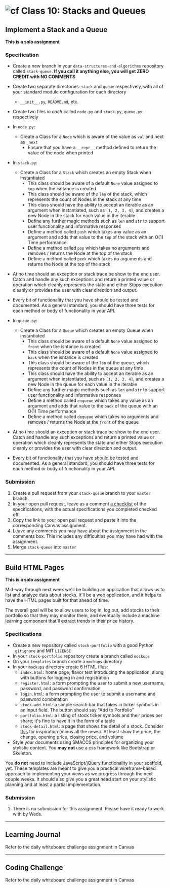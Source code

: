 # ![cf](http://i.imgur.com/7v5ASc8.png) Class 10: Stacks and Queues

## Implement a Stack and a Queue
**This is a solo assignment**

### Specification
- Create a new branch in your `data-structures-and-algorithms` repository called `stack-queue`. **If you call it anything else, you will get ZERO CREDIT with NO COMMENTS**
- Create two separate directories: `stack` and `queue` respectively, with all of your standard module configuration for each directory
    - `__init__.py`, `README.md`, etc.

- Create two files _in each_ called `node.py` and `stack.py`, `queue.py` respectively
- In `node.py`:
    - Create a Class for a `Node` which is aware of the value as `val` and next as `_next`
        - Ensure that you have a `__repr__` method defined to return the value of the node when printed

- In `stack.py`:
    - Create a Class for a `Stack` which creates an empty Stack when instantiated
        - This class should be aware of a default `None` value assigned to `top` when the isntance is created
        - This class should be aware of the `len` of the stack, which represents the count of Nodes in the stack at any time
        - This class should have the ability to accept an iterable as an argument when instantiated, such as `[1, 2, 3, 4]`, and creates a new Node in the stack for each value in the iterable
        - Define any further magic methods such as `len` and `str` to support user functionality and informative responses
        - Define a method called `push` which takes any value as an argument and adds that value to the `top` of the stack with an O(1) Time performance
        - Define a method called `pop` which takes no arguments and removes / returns the Node at the top of the stack
        - Define a method called `peek` which takes no arguments and returns the Node at the top of the stack

- At no time should an exception or stack trace be show to the end user. Catch and handle any such exceptions and return a printed value or operation which cleanly represents the state and either Stops execution cleanly or provides the user with clear direction and output.
- Every bit of functionality that you have should be tested and documented. As a general standard, you should have three tests for each method or body of functionality in your API.

- In `queue.py`:
    - Create a Class for a `Queue` which creates an empty Queue when instantiated
        - This class should be aware of a default `None` value assigned to `front` when the isntance is created
        - This class should be aware of a default `None` value assigned to `back` when the isntance is created
        - This class should be aware of the `len` of the queue, which represents the count of Nodes in the queue at any time
        - This class should have the ability to accept an iterable as an argument when instantiated, such as `[1, 2, 3, 4]`, and creates a new Node in the queue for each value in the iterable
        - Define any further magic methods such as `len` and `str` to support user functionality and informative responses
        - Define a method called `enqueue` which takes any value as an argument and adds that value to the `back` of the queue with an O(1) Time performance
        - Define a method called `dequeue` which takes no arguments and removes / returns the Node at the `front` of the queue

- At no time should an exception or stack trace be show to the end user. Catch and handle any such exceptions and return a printed value or operation which cleanly represents the state and either Stops execution cleanly or provides the user with clear direction and output.
- Every bit of functionality that you have should be tested and documented. As a general standard, you should have three tests for each method or body of functionality in your API.


### Submission
1. Create a pull request from your `stack-queue` branch to your `master` branch.
2. In your open pull request, leave as a comment [a checklist](https://github.com/blog/1825-task-lists-in-all-markdown-documents) of the specifications, with the actual specifications you completed checked off.
3. Copy the link to your open pull request and paste it into the corresponding Canvas assignment.
4. Leave any comments you may have about the assignment in the comments box. This includes any difficulties you may have had with the assignment.
5. Merge `stack-queue` into `master`


----

## Build HTML Pages

**This is a solo assignment**

Mid-way through next week we'll be building an application that allows us to list and analyze data about stocks.
It'll be a web application, and it helps to have the HTML pages built for that ahead of time.

The overall goal will be to allow users to log in, log out, add stocks to their portfolio so that they may monitor them, and eventually include a machine learning component that'll extract trends in their price history.

### Specifications
- Create a new repository called `stock-portfolio` with a good Python `.gitignore` and MIT `LICENSE`
- In your `stock-portfolio` repository create a branch called `mockups`
- On your `templates` branch create a `mockups` directory
- In your `mockups` directory create 6 HTML files:
    + `index.html`: home page; flavor text introducing the application, along with buttons for logging in and registration
    + `register.html`: a form prompting the user to submit a new username, password, and password confirmation
    + `login.html`: a form prompting the user to submit a username and password combination
    + `stock-add.html`: a simple search bar that takes in ticker symbols in an input field. The button should say "Add to Portfolio"
    + `portfolio.html`: a listing of stock ticker symbols and their prices per share; it's fine to have it in the form of a table
    + `stock-detail.html`: a page that shows the detail of a stock. Consider [this](https://finance.yahoo.com/quote/MSFT?p=MSFT) for inspiration (minus all the news). At least show the price, the change, opening price, closing price, and volume
- Style your documents using SMACCS principles for organizing your stylistic content. You **may not** use a css framework like Bootstrap or Skeleton.


You **do not** need to include JavaScript/jQuery functionality in your scaffold, yet. These templates are meant to give you a practical wireframe-based approach to implementing your views as we progress through the next couple weeks. It should also give you a great head start on your stylistic planning and at least a partial implementation.


### Submission
1. There is no submission for this assignment. Please have it ready to work with by Weds.

---

## Learning Journal
Refer to the daily whiteboard challenge assignment in Canvas

---

## Coding Challenge
Refer to the daily whiteboard challenge assignment in Canvas
